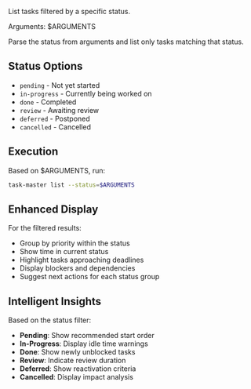 List tasks filtered by a specific status.

Arguments: $ARGUMENTS

Parse the status from arguments and list only tasks matching that status.

## Status Options

- `pending` - Not yet started
- `in-progress` - Currently being worked on
- `done` - Completed
- `review` - Awaiting review
- `deferred` - Postponed
- `cancelled` - Cancelled

## Execution

Based on $ARGUMENTS, run:

```sh
task-master list --status=$ARGUMENTS
```

## Enhanced Display

For the filtered results:

- Group by priority within the status
- Show time in current status
- Highlight tasks approaching deadlines
- Display blockers and dependencies
- Suggest next actions for each status group

## Intelligent Insights

Based on the status filter:

- **Pending**: Show recommended start order
- **In-Progress**: Display idle time warnings
- **Done**: Show newly unblocked tasks
- **Review**: Indicate review duration
- **Deferred**: Show reactivation criteria
- **Cancelled**: Display impact analysis
